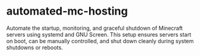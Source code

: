 # automated-mc-hosting
Automate the startup, monitoring, and graceful shutdown of Minecraft servers using systemd and GNU Screen. This setup ensures servers start on boot, can be manually controlled, and shut down cleanly during system shutdowns or reboots.
